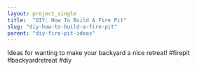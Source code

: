 ```yaml
---
layout: project_single
title:  "DIY: How To Build A Fire Pit"
slug: "diy-how-to-build-a-fire-pit"
parent: "diy-fire-pit-ideas"
---
```

Ideas for wanting to make your backyard a nice retreat! #firepit #backyardretreat #diy